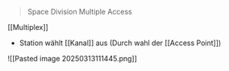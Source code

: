 > Space Division Multiple Access

[[Multiplex]]

- Station wählt [[Kanal]] aus (Durch wahl der [[Access Point]])

![[Pasted image 20250313111445.png]]